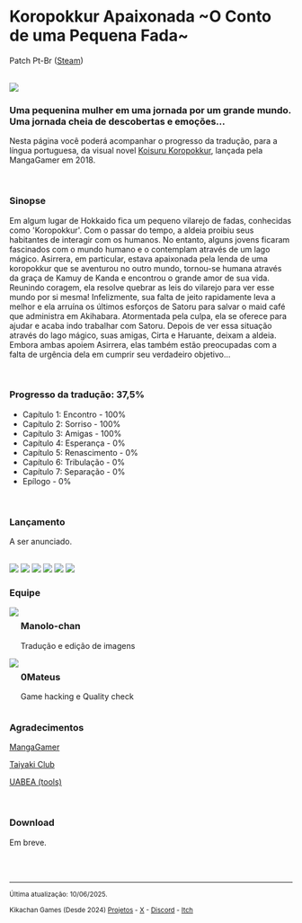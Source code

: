 <h1>Koropokkur Apaixonada ~O Conto de uma Pequena Fada~</h1>
<p>Patch Pt-Br (<a href="https://store.steampowered.com/app/915560/Koropokkur_in_Love_A_Little_Fairys_Tale" target="_blank">Steam</a>)</p>
<br/>
<img src="https://kikachangames.github.io/koropokkur/img/cover1.png">
<br/>

<h3>Uma pequenina mulher em uma jornada por um grande mundo.<br/>
Uma jornada cheia de descobertas e emoções...</h3>
<p>Nesta página você poderá acompanhar o progresso da tradução, para a língua portuguesa, da visual novel <a href="https://vndb.org/v21433" target="_blank"> Koisuru Koropokkur</a>, lançada pela MangaGamer em 2018.</p>
<br/>

<h3>Sinopse</h3>
<p>Em algum lugar de Hokkaido fica um pequeno vilarejo de fadas, conhecidas como 'Koropokkur'. Com o passar do tempo, a aldeia proibiu seus habitantes de interagir com os humanos. No entanto, alguns jovens ficaram fascinados com o mundo humano e o contemplam através de um lago mágico. Asirrera, em particular, estava apaixonada pela lenda de uma koropokkur que se aventurou no outro mundo, tornou-se humana através da graça de Kamuy de Kanda e encontrou o grande amor de sua vida. Reunindo coragem, ela resolve quebrar as leis do vilarejo para ver esse mundo por si mesma! Infelizmente, sua falta de jeito rapidamente leva a melhor e ela arruína os últimos esforços de Satoru para salvar o maid café que administra em Akihabara. Atormentada pela culpa, ela se oferece para ajudar e acaba indo trabalhar com Satoru. Depois de ver essa situação através do lago mágico, suas amigas, Cirta e Haruante, deixam a aldeia. Embora ambas apoiem Asirrera, elas também estão preocupadas com a falta de urgência dela em cumprir seu verdadeiro objetivo...</p>
<br/>

<h3>Progresso da tradução: 37,5%</h3>

<ul>
    <li>Capítulo 1: Encontro - 100%</li>
    <li>Capítulo 2: Sorriso - 100%</li>
    <li>Capítulo 3: Amigas - 100%</li>
    <li>Capítulo 4: Esperança - 0%</li>
    <li>Capítulo 5: Renascimento - 0%</li>
    <li>Capítulo 6: Tribulação - 0%</li>
    <li>Capítulo 7: Separação - 0%</li>
    <li>Epílogo - 0%</li>
</ul>
<br/>
<h3>Lançamento</h3>
<p>A ser anunciado.</p>
<br/>

<img src="https://kikachangames.github.io/koropokkur/img/mainmenu.png">
<img src="https://kikachangames.github.io/koropokkur/img/01.png">
<img src="https://kikachangames.github.io/koropokkur/img/02.png">
<img src="https://kikachangames.github.io/koropokkur/img/03.png">
<img src="https://kikachangames.github.io/koropokkur/img/04.png">
<img src="https://kikachangames.github.io/koropokkur/img/05.png">
<br/>

<h3>Equipe</h3>
<div>
<div style="display:inline-block;vertical-align:top;">
<img src="https://kikachangames.github.io/air/manolo.png">
</div>
<div style="display:inline-block;">
<h3>Manolo-chan</h3>
  <p>Tradução e edição de imagens</p>
</div>
  <br/>

<div style="display:inline-block;vertical-align:top;">
<img src="https://kikachangames.github.io/higanbana2/0mateus.png">
</div>
<div style="display:inline-block;">
  <h3>0Mateus</h3>
    <p>Game hacking e Quality check</p>
</div>
<br/>


<h3>Agradecimentos</h3>
<p><a href="https://www.mangagamer.org/koropokkur/" target="_blank">MangaGamer</a></p>
<p><a href="https://taiyakiclub.wordpress.com/" target="_blank">Taiyaki Club</a></p>
<p><a href="https://github.com/nesrak1/UABEA/" target="_blank">UABEA (tools)</a></p>

<br/>

<h3>Download</h3>

<p>Em breve.</p>

<br/>
<br/>


<hr>
<p><small>Última atualização: 10/06/2025.</small></p>
<p><small>Kikachan Games (Desde 2024) <a href="https://kikachangames.github.io/projetos/">Projetos</a> - <a href="https://twitter.com/kikachangames/" target="_blank">X</a> - <a href="https://discord.gg/jsm8yKtu2E" target="_blank">Discord</a> - <a href="https://kikachan-games.itch.io/" target="_blank">Itch</a></small></p>

